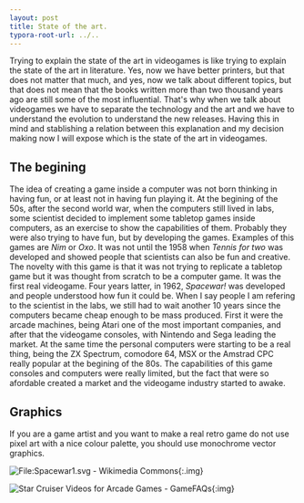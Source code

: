 ```yaml
---
layout: post
title: State of the art.
typora-root-url: ../..
---
```


Trying to explain the state of the art in videogames is like trying to explain the state of the art in literature. Yes, now we have better printers, but that does not matter that much, and yes, now we talk about different topics, but that does not mean that the books written more than two thousand years ago are still some of the most influential. That's why when we talk about videogames we have to separate the technology and the art and we have to understand the evolution to understand the new releases. Having this in mind and stablishing a relation between this explanation and my decision making now I will expose which is the state of the art in videogames.

## The begining

The idea of creating a game inside a computer was not born thinking in having fun, or at least not in having fun playing it. At the begining of the 50s, after the second world war, when the computers still lived in labs, some scientist decided to implement some tabletop games inside computers, as an exercise to show the capabilities of them. Probably they were also trying to have fun, but by developing the games. Examples of this games are *Nim* or *Oxo*. It was not until the 1958 when *Tennis for two* was developed and showed people that scientists can also be fun and creative. The novelty with this game is that it was not trying to replicate a tabletop game but it was thought from scratch to be a computer game. It was the first real videogame. Four years latter, in 1962, *Spacewar!* was developed and people understood how fun it could be. When I say people I am refering to the scientist in the labs, we still had to wait another 10 years since the computers became cheap enough to be mass produced. First it were the arcade machines, being Atari one of the most important companies, and after that the videogame consoles, with Nintendo and Sega leading the market. At the same time the personal computers were starting to be a real thing, being the  ZX Spectrum, comodore 64, MSX or the Amstrad CPC really popular at the begining of the 80s. The capabilities of this game consoles and computers were really limited, but the fact that were so afordable created a market and the videogame industry started to awake.



## Graphics

If you are a game artist and you want to make a real retro game do not use pixel art with a nice colour palette, you should use monochrome vector graphics. 

![File:Spacewar1.svg - Wikimedia Commons](/tfgblog/assets/images/Spacewar1.png){:.img}

![Star Cruiser Videos for Arcade Games - GameFAQs](/tfgblog/assets/images/starcruiser.jpg){:img}